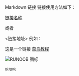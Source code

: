 Markdown 链接
链接使用方法如下：

[链接名称](链接地址)

或者

<链接地址>
例如：

这是一个链接 [菜鸟教程](https://www.runoob.com)

![RUNOOB 图标](http://static.runoob.com/images/runoob-logo.png)

<sub>哈哈哈</sub>
